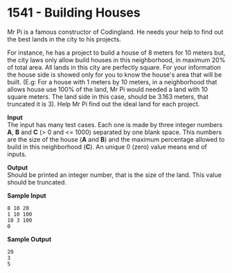 # 1541 - Building Houses

Mr Pi is a famous constructor of Codingland. He needs your help to find out the best lands in the city to his projects.

For instance, he has a project to build a house of 8 meters for 10 meters but, the city laws only allow build houses in this neighborhood, in maximum 20% of total area. All lands in this city are perfectly square. For your information the house side is showed only for you to know the house's area that will be built. (E.g: For a house with 1 meters by 10 meters, in a neighborhood that allows house use 100% of the land, Mr Pi would needed a land with 10 square meters. The land side in this case, should be 3.163 meters, that truncated it is 3). Help Mr Pi find out the ideal land for each project.

**Input**<br>
The input has many test cases. Each one is made by three integer numbers **A**, **B** and **C** (> 0 and <= 1000) separated by one blank space. This numbers are the size of the house (**A** and **B**) and the maximum percentage allowed to build in this neighborhood (**C**). An unique 0 (zero) value means end of inputs.

**Output**<br>
Should be printed an integer number, that is the size of the land. This value should be truncated.

**Sample Input**
```	
8 10 20
1 10 100
10 3 100
0
```

**Sample Output**
```
20
3
5
```